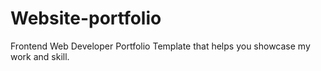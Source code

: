 # Website-portfolio
Frontend Web Developer Portfolio Template that helps you showcase my work and skill.
